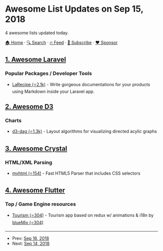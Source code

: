# Awesome List Updates on Sep 15, 2018

4 awesome lists updated today.

[🏠 Home](/README.md) · [🔍 Search](https://www.trackawesomelist.com/search/) · [🔥 Feed](https://www.trackawesomelist.com/rss.xml) · [📮 Subscribe](https://trackawesomelist.us17.list-manage.com/subscribe?u=d2f0117aa829c83a63ec63c2f&id=36a103854c) · [❤️  Sponsor](https://github.com/sponsors/theowenyoung)



## [1. Awesome Laravel](/content/chiraggude/awesome-laravel/README.md)

### Popular Packages / Developer Tools

*   [LaRecipe (⭐2.1k)](https://github.com/saleem-hadad/larecipe) - Write gorgeous documentations for your products using Markdown inside your Laravel app.

## [2. Awesome D3](/content/wbkd/awesome-d3/README.md)

### Charts

*   [d3-dag (⭐1.3k)](https://github.com/erikbrinkman/d3-dag) - Layout algorithms for visualizing directed acylic graphs

## [3. Awesome Crystal](/content/veelenga/awesome-crystal/README.md)

### HTML/XML Parsing

*   [myhtml (⭐154)](https://github.com/kostya/myhtml) - Fast HTML5 Parser that includes CSS selectors

## [4. Awesome Flutter](/content/Solido/awesome-flutter/README.md)

### Top / Game Engine resources

*   [Tourism (⭐304)](https://github.com/bluemix/tourism-demo) <!--stargazers:bluemix/tourism-demo--> - Tourism app based on redux w/ animations & i18n by [blueMix (⭐304)](https://github.com/bluemix/tourism-demo)

---

- Prev: [Sep 16, 2018](/content/2018/09/16/README.md)
- Next: [Sep 14, 2018](/content/2018/09/14/README.md)